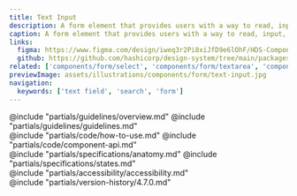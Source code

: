 ```yaml
---
title: Text Input
description: A form element that provides users with a way to read, input, or edit data.
caption: A form element that provides users with a way to read, input, or edit data.
links:
  figma: https://www.figma.com/design/iweq3r2Pi8xiJfD9e6lOhF/HDS-Components-v2.0?node-id=67406-107808&t=w8xQlWxzH7bwXLe2-1
  github: https://github.com/hashicorp/design-system/tree/main/packages/components/src/components/hds/form/text-input
related: ['components/form/select', 'components/form/textarea', 'components/form/masked-input']
previewImage: assets/illustrations/components/form/text-input.jpg
navigation:
  keywords: ['text field', 'search', 'form']
---
```


<section data-tab="Guidelines">
  @include "partials/guidelines/overview.md"
  @include "partials/guidelines/guidelines.md"
</section>

<section data-tab="Code">
  @include "partials/code/how-to-use.md"
  @include "partials/code/component-api.md"
</section>

<section data-tab="Specifications">
  @include "partials/specifications/anatomy.md"
  @include "partials/specifications/states.md"
</section>

<section data-tab="Accessibility">
  @include "partials/accessibility/accessibility.md"
</section>

<section data-tab="Version history">
  @include "partials/version-history/4.7.0.md"
</section>
